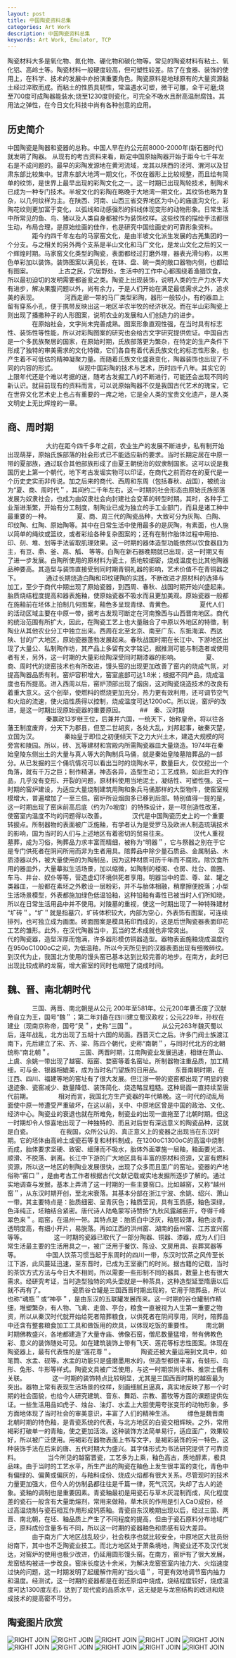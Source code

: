 ```yaml
---
layout: post
title: 中国陶瓷资料总集
categories: Art Work
description: 中国陶瓷资料总集
keywords: Art Work, Emulator, TCP
---
```


陶瓷材料大多是氧化物、氮化物、硼化物和碳化物等。常见的陶瓷材料有粘土、氧化铝、高岭土等。陶瓷材料一般硬度较高，但可塑性较差。除了在食器、装饰的使用上，在科学、技术的发展中亦扮演重要角色。陶瓷原料是地球原有的大量资源黏土经过淬取而成。而粘土的性质具韧性，常温遇水可塑，微干可雕，全干可磨;烧至700度可成陶器能装水;烧至1230度则瓷化，可完全不吸水且耐高温耐腐蚀。其用法之弹性，在今日文化科技中尚有各种创意的应用。

## 历史简介

中国陶瓷是陶器和瓷器的总称。中国人早在约公元前8000-2000年(新石器时代)就发明了陶器。
从现有的考古资料来看，断定中国原始陶器开始于距今七千年左右是不成问题的。最早的彩陶发源地在黄河流域，龙其以陕西的泾河、渭河以及甘肃东部比较集中。甘肃东部大地湾一期文化，不仅在器形上比较规整，而且绘有简单的纹饰，是世界上最早出现的彩陶文化之一。这一时期已出现陶轮技术，制陶术已成为一种专门技术。半坡文化的彩陶在略晚于大地湾一期文化，其纹饰也略为复杂，以几何纹样为主。在陕西、河南、山西三省交界地区为中心的庙底沟文化，彩陶花纹则更加富于变化，以弧线和动感强烈的斜线体现变形的动物形象。日常生活中所常见的鱼、鸟、猪以及人类自身都被作为装饰纹样。这些纹饰的描绘手法都很生动，布局合理，是原始绘画的佳作，也是研究中国绘画史的可靠形象资料。 
　　　　距今约四千年左右的马家窑文化，是由半坡文化派生发展的古羌集团的一个分支。与之相关的另外两个支系是半山文化和马厂文化，是龙山文化之后的又一个辉煌时期。马家窑文化类型的陶瓷，表面都经过打磨外理，器表光滑匀称，以黑色单彩加以装饰。装饰图案以满见长，在钵、盘、碗一类的敞口器物内侧，也都绘有图案。 
　　　　上古之民，穴居野处，生活中的工作中心都围绕着渔猎饮食，所以最初迫切的发明需要都釜瓮之类。陶瓷上出现装饰，说明人类的生产力水平大有进步，解决果腹问题以外，尚有余力，于是人们开始在满足最低需求之外，追求美的表现。 
　　　　河西走廊一带的马厂类型彩陶，器形一般较小，有的器皿上留有穿系小孔，便于携带反映出这一地区半农半牧的经济状况。而在半山彩陶瓷上则出现了播撒种子的人形图案，说明农业的发展和人们创造力的进步。 
　　　　在原始社会，文字尚未完善成熟。图案形象直观性强，在当时具有标志性、装饰性等性能，所以对彩陶图案的研究也会给古文字研究提供佐证。中国自古是一个多民族聚居的国家，在原始时期，氏族部落更为繁杂，在特定的生产条件下形成了独特的审美需求的文化特徵，它们各自有着代表氏族文化的标志性形象，也产生着不可低估的精神凝聚力量。而随着氏族文化盛衰变化，陶器装饰也出现了不同的内容的形式。 
　　　 纵观中国彩陶的技术与艺术，历时四千八年。其实它的上限年代还是个难以考据的迷，随考古发掘工八的不断进行，可能还会出现不同的新认识。就目前现有的资料而言，可以说原始陶器不仅是我国古代艺术的瑰宝，它在世界文化艺术史上也占有重要的一席之地，它是全人类的宝贵文化遗产，是人类文明史上无比辉煌的一章。
　　
## 商、周时期 
　　
　　　　大约在距今四千多年之前，农业生产的发展不断进步，私有制开始出现萌芽，原始氏族部落的社会形式已不能适应新的要求。当时长期定居在中原一带的夏部族，通过联合其他部族形成了由夏王朝统治的奴隶制国家。这可以说是我国历史上第一个朝代，地下考古发堀实物可以印证，在商代之前而存在的夏代是一个历史史实而非传说。加之后来的商代、西周和东周（包括春秋、战国），被统治为“夏、商、周时代＂，其间约二千年左右。这一时期的社会形态由原始氏族部落发展为奴隶社会，也成为由奴隶社会向封建社会变革的转型时期。其时，各种手工业渐进渐繁，开始有分工制度，制陶业已成为独立的手工业部门，而且是诸工种中最重要的一种。 
　　　　夏、商、周三代的陶瓷品种，大致可分为灰陶、白陶、印纹陶、红陶、原始陶等。其中在日常生活中使用最多的是灰陶，有素面，也人施以简单的绳纹或篮纹，或者彩绘各种复杂图案的；还有在制作胎体过程中用拍、印、刻、堆、划等手法留取肌理效果。这一时期的器体造型功能依然以饮食器皿为主，有豆、鼎、釜、鬲、觚、 等等。白陶在新石器晚期就已出现，这一时期又有了进一步发展。白陶所使用的原材料为瓷土，质地较细密，烧成温度也比其他陶器品种要高。其造型与装饰直接受到同时期青铜礼器的影响，艺术价值不在青铜器之下。 
　　　　通过长期烧造白陶和印纹硬陶的实践，不断改进才原材料的选择与加工，至少于商代中期出现了原始瓷器，到西周、春秋、战国时期开始兴盛起来。胎质烧结程度提高和器表施釉，使原始瓷器不吸水而且更加美观。原始瓷器一般都在施釉前在坯体上拍制几何图案，釉色多呈现青绿、青黄色。 
　　　　夏代人们的活动区域主要在中原一带，据考古发现可断定在河南豫西与山西晋南地区。商代的统治范围有所扩大，因此，在陶瓷工艺上也大量融合了中原以外地区的特徵，制陶业从其他农业分工中独立出来。西周在北至北京、南至广东、东抵海滨、西达陕、甘的广大地区，原始瓷器蓬勃发展起来。春秋战国时期在长江中、下游地区出现了大量公、私制陶作坊，其产品上多留有文字铭记，据推测可能与制造者或使用者有关，另外，这一时期的大量彩绘陶深受同时期漆器的影响。 
　　　　夏、商、周时代的烧窑技术也有所改进，馒头窑的出现更加改善了窑内的烧成气氛，对提高陶器品质有利。窑炉容积增大，窑室底部可达1.8米；根据不同产品，烧成温度也有所提高。进入西周以后，窑炉顶部出现了烟囱，这对陶瓷烧造技术的改良有着重大意义。这个创举，使燃料的燃烧更加充分，热力更有效利用，还可调节空气和火焰的流速，使火焰性质得以控制，烧成温度可达1200oC。所以说，窑炉的改进，是这一时期出现原始瓷器的重要原因。
　　
##　秦、汉时期 
　　
　　　　秦赢政13岁继王位，后兼并六国，一统天下，始称皇帝。将以往各藩王制度废弃，分天下为郡县，但至二世胡亥，各处大乱，刘邦起事，破秦灭楚，立国为汉。 
　　　　秦始皇于即位之初便倾天下之力大兴土木，建造大规模的阿旁宫和陵园。所以，砖、瓦等建材和宫殿内所需陶瓷器皿大量烧造。1974年在秦始皇陵东侧出土的大量与真人等大的陶制兵马俑，就是秦始皇陵墓陪葬品的一部分。从已发掘的三个俑坑情况可以看出当时的烧陶水平，数量巨大，仅仅挖出一个角落，就有千万之巨；制作精湛，神态各异，造型生动；工艺成熟，如此巨大的作品，几乎没有变形、开裂的问题，原材料使用当地泥土，凝结性、可塑性强。这一时期的窑炉建设，为适应大量烧制建筑用陶和象兵马俑那样的大型物件，使窑室规模增大，普遍增加了一至三倍。窑炉所设烟囱多已移到后部。特别值得一提的是，这一时期出现了窑床前高后底（约为7o坡度）的特殊设计，是一项创造性改革，使窑室内温度不均的问题得以改善。 
　　　　汉代是中国陶瓷历史上的一个重要转捩点。所制器物的表面被广泛施釉，有学者认为是受罗马及欧洲人制造琉璃技术的影响，国为当时的人们与上述地区有着密切的贸易往来。 
　　　　汉代人重视墓葬，成为习俗，殉葬品力求丰富而精细，被称为“明器＂，它与祭器之别在于它是专门供死者在阴间所用而非为生者用具。陪葬品中除少量石质品、金属制品、木质漆器以外，被大量使用的为陶制品，因为这种材质可历千年而不腐败。除饮食所用的器皿外，大量摹拟生活场景，加以缩微，如陶制的楼阁、仓房、灶台、兽圈、车马、井台、奴仆等等，营造虚幻环境供死者享用。明器当中的壶、尊、盆、罐之类器皿，一般都在素坯之外敷设一层粉彩，并不与胎体相融，稍摩擦便脱落；小型生活场景模型，外表都施加绿色低温铅釉，这种铅釉有毒性已被当时人们所知晓，所以在日常生活用品中并不使用。对陵墓的重视，使这一时期出现了一种特殊建材 “圹砖＂。“圹＂就是指墓穴，圹砖体积较大，内部为空心，外表饰有图案，可连续排列，也可独立成为画面。砖面图案是模具拓印而成的，这是后世陶瓷器表面印花工艺的雏形。此外，在汉代陶器当中，瓦当的艺术成就也非常突出。 
　　　　汉代的陶瓷器，造型浑厚而饱满，许多器形模仿铜器造型。器物表面施釉烧成温度约在950oC1000oC之间，为低温釉，所以今天所见到的汉器表面出现有细微碎纹。到汉代为止，我国北方使用的馒头窑已基本达到比较完善的地步。在南方，此时已出现比较成熟的龙窑，增大窑室的同时也缩短了烧成时间。
　　
## 魏、晋、南北朝时代 
　　　　三国、两晋、南北朝是从公元 200年至581年。公元200年曹丕废了汉献帝自立为王，国号“魏＂；第二年刘备在四川建立蜀汉政权；公元229年，孙权在建业（现南京称帝，国号“吴＂，史称“三国＂。 
　　　　从公元263年魏灭蜀以后，连年战乱，北方出现了五胡十六国的局面。西晋灭亡之后。许多门阀士族渡江南下，先后建立了宋、齐、梁、陈四个朝代，史称“南朝＂，与同时代北方的北朝统称“南北朝＂。 
　　　　三国、两晋时期，江南陶瓷业发展迅速，相继在萧山、上虞、余姚一带出现了越窑、瓯窑、婺窑等着名窑址。所制器物注重品质，加工精细，可与金、银器相媲美，成为当时名门望族的日用品。 　　东晋南朝时期，在江西、四川、福建等地的窑址有了很大发展。但江浙一带的瓷窑都出现了明显的衰退迹象、瓷窑减少、数量降低、装饰简化、烧造略显粗糙。这种局面一直持续至唐代前期。 
　　　　相对而言，我国北方生产瓷器的年代略晚。这一时代的动乱局面使中原一带遭受严重破坏，在这以前，关中、中原地区曾是中国的政治、文化、经济中心。陶瓷业的衰退也就在所难免，制瓷业的出现一直拖至了北朝时期。但这一时期却令人惊喜地出现了一种独特的、而且对后世有深远意义的陶瓷品种，这就是白瓷。
　　 　　在我国，众所公认的、真正意义上的瓷器之出现当在东汉时期。它的坯体由高岭土或瓷石等复和材料制成，在1200oC1300oC的高温中烧制而成，胎体要求坚硬、致密、细薄而不吸水，胎体外面罩施一层釉，釉面要光洁、顺滑、不脱落、剥离。长江中下游的广大地区具有丰富的原材料资源，又富有燃料资源，所以这一地区的制陶业发展很快，出现了众多而且面广的窑址。瓷器的产地俗称“窑口＂，是由考古工作者根据古代文献记载或实地发掘所逐步了解的。通过实地调查与发掘，基本上弄清了这一时期的一些主要窑口。比如越窑，又称“越州窑＂，从东汉时期开创，至北宋衰落。其基本分部在浙江宁波、余姚、绍兴、萧山一带。其主要特点是：胎质细密、呈青灰色；釉质莹润，具有玉质感，釉色深绿，色泽纯正，坯釉结合紧密。唐代诗人陆龟蒙写诗赞扬“九秋风露越窑开，夺得千峰翠色来＂。瓯窑，在温州一带。其特点是：胎质白中泛灰，釉层较薄，釉色淡青，透明度高，有细小开片，易脱落。再如江西的洪州窑、湖南的岳州窑、江苏宜兴窑等等。
　　 　　这一时期的瓷器已取代了一部分陶器、铜器、漆器，成为人们日常生活最主要的生活用具之一，被广泛用于餐饮、陈设、文房用具、丧葬冥器等等。 
　　　　中国人饮茶习惯当起于东周时的四川一带，东汉时饮茶之风传至长江下游，此风蔓延迅速，至东晋时，已成为王室豪门的时尚。据古籍的记载，当时的茶饮方式方法与今日大不相同，所以需要一些形制不同的器具，数量上也有很大需求。经研究考证，当时造型独特的鸡头壶就是一种茶具，这种造型延至隋唐以后就不再有了。
　　 　　瓷质谷仓罐是三国西晋时期出现的，它用于陪葬品，所以也称“魂瓶＂或“神亭＂，是由东汉的五联罐发展而来。这一时期的谷仓罐制作精细，堆塑繁杂，有人物、飞禽、走兽、亭台，粮食一直被视为人生第一重要之物资，所以从秦汉时代就开始给死者陪葬粮食，以供死者在阴间享用，同时，陪葬品中还含有整套粮食加工工具和做饭用的炊具，以体现吃饭的重要性。 　　南北朝时期佛教盛兴，各地都建造了大量寺庙、佛像石窑，僧尼数量猛增，带有佛教色彩、意义的装饰随处可见。如在建筑装饰上带有飞天、莲花等标志性图案。体现在陶瓷器上，最有代表性的是“莲花尊＂。 
　　　　陶瓷还被大量运用到文具中，如笔筒、水盂、砚等。水盂的功能只是盛磨墨用水的，但造型都很丰富，有蛙形、鸟形、兔形、牛形等样式。陶瓷文具被广泛使用，与这一时期崇尚读书、推崇士儒有关联。 
　　　　这一时期的装饰特点比较明显，尤其是三国西晋时期的越窑最为突出。器物上常有表现生活场景的纹样，刻画细腻且逼真，真实地反映了那一个时期的社会面貌，也给今人研究建筑、音东、舞蹈、宗教、蓄牧等方面的课题提供佐证。一些生活用品如虎子、烛台、油灯、水盂上大胆使用夸张变形的动物形象，多方面地体现了当时社会的审美意识，丰富了人们的精神生活。 　　缥色是魏晋南北朝时期的特色釉，是青瓷系统的代表，与北方地区的白瓷交相辉映。之外，常用褐彩打破单一的青釉，使之更加活泼。这种装饰方法简单易行，适应面广，效果较好，所以被广泛使用。用褐彩在器物表面上书写文字，是褐彩装饰的另一特色，这种装饰手法在后来的唐、五代时期大为盛兴。其字体形式为书法研究提供了可靠资料。
　　 　　当今所见的越窑晋瓷，工艺多为上乘，釉色高古，质地醇素，极具品味。由于当时的工艺水平，所生产出的陶瓷在釉色上发生很丰富的变化，青色中有偏绿的、偏黄或偏灰的，与釉料成份、烧成火焰都有很大关系。尽管现时的技术力量更加强大，但今人的仿制品都往往是千篇一律，死气沉沉，失却了古人的迹象。瓷釉的调制也是重要因素。青瓷釉最初是用瓷石与草木灰混制而成，风化程度差的瓷石一般含有大量助熔剂，常用来做釉，草木灰的作用是引入CaO成份，经过高温烧制与瓷石相互作用形成钙质釉。青瓷自东汉晚期出现以后，经过三国、两晋、南北朝，在坯、釉品质上产生了不同程度的提高，但由于瓷石原料分布地域广泛，原料成份含量多有不同，所以这一时期的瓷器釉色和质感有较大差异。 
　　　　由于南方广大地区战乱较少，社会秩序也就比较安全，中原地区大批员纷纷南下，其中也不乏陶瓷业技工。而北方地区处于萧条境地，陶瓷业还不及汉代发达，对窑炉的使用也极少改进，仍延用圆形馒头窑。在南方，窑炉有了很大发展，龙窑结构被进一步改良。窑床长度达十余米，为解决龙窑窑室内抽力大、火焰速度过快的问题，这一时期发明了起缓解作用的“挡火墙＂，可更有效地调节窑内抽力和温度。经测试，这一时期的瓷器都是在弱还原焰中烧成，烧结程度较好，烧成温度可达1300度左右，达到了现代瓷的品质水平，这无疑是与龙窑结构的改进和烧成技术的提高密不可分。

## 陶瓷图片欣赏

![RIGHT JOIN](https://gitname21.github.io/jekyll_demo/images/posts/work/art/1.jpg)
![RIGHT JOIN](https://gitname21.github.io/jekyll_demo/images/posts/work/art/2.jpg)
![RIGHT JOIN](https://gitname21.github.io/jekyll_demo/images/posts/work/art/3.jpg)
![RIGHT JOIN](https://gitname21.github.io/jekyll_demo/images/posts/work/art/4.jpg)
![RIGHT JOIN](https://gitname21.github.io/jekyll_demo/images/posts/work/art/5.jpg)
![RIGHT JOIN](https://gitname21.github.io/jekyll_demo/images/posts/work/art/6.jpg)
![RIGHT JOIN](https://gitname21.github.io/jekyll_demo/images/posts/work/art/7.jpg)
![RIGHT JOIN](https://gitname21.github.io/jekyll_demo/images/posts/work/art/8.jpg)
![RIGHT JOIN](https://gitname21.github.io/jekyll_demo/images/posts/work/art/9.jpg)
![RIGHT JOIN](https://gitname21.github.io/jekyll_demo/images/posts/work/art/10.jpg)

[1]: https://developer.android.com/studio/run/emulator-networking.html#connecting
[2]: https://developer.android.com/studio/run/emulator-networking.html#calling
